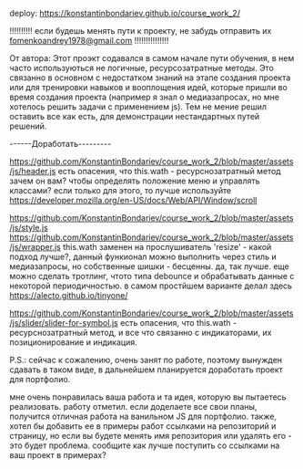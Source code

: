 deploy: https://konstantinbondariev.github.io/course_work_2/

!!!!!!!!!! если будешь менять пути к проекту, не забудь отправить их <fomenkoandrey1978@gmail.com> !!!!!!!!!!!!!!!

От автора:
Этот проэкт содавался в самом начале пути обучения, в нем часто используються не логичные, ресурсозатратные методы. Это связанно в основном с недостатком знаний на этапе создания проекта или для тренировки навыков и вооплощения идей, которые пришли во время создания проекта (например я знал о медиазапросах, но мне хотелось решить задачи с применением js). Тем не мение решил оставить все как есть, для демонстрации нестандартных путей решений.

------Доработать---------

https://github.com/KonstantinBondariev/course_work_2/blob/master/assets/js/header.js есть опасения, что this.wath - ресурснозатратный метод
зачем он вам? чтобы определять положение меню и управлять классами?
если только для этого, то лучше используйте https://developer.mozilla.org/en-US/docs/Web/API/Window/scroll

https://github.com/KonstantinBondariev/course_work_2/blob/master/assets/js/style.js
https://github.com/KonstantinBondariev/course_work_2/blob/master/assets/js/wrapper.js this.wath заменен на прослушиватель 'resize' - какой подход лучше?, данный функионал можно выполнить через стиль и медиазапросы, но собственные шишки - бесценны.
да, так лучше. еще можно сделать тротлинг, чтото типа debounce и обрабатывать данные с некоторой периодичностью.
в самом простйшем варианте делал здесь
https://alecto.github.io/tinyone/

https://github.com/KonstantinBondariev/course_work_2/blob/master/assets/js/slider/slider-for-symbol.js есть опасения, что this.wath - ресурснозатратный метод, и все что связанно с индикаторами, их позиционирование и индикация.

P.S.: сейчас к сожалению, очень занят по работе, поэтому вынужден сдавать в таком виде, в дальнейшем планируется доработать проект для портфолио.

мне очень понравилась ваша работа и та идея, которую вы пытаетесь реализовать.
работу отметил.
если доделаете все свои планы, получится отличная работа на ванильном JS для портфолио.
также, хотел бы добавить ее в примеры работ ссылками на репозиторий и страницу, но если вы будете менять имя репозитория или удалять его - это будет проблема.
сообщите как лучше поступить со ссылками на ваш проект в примерах?
